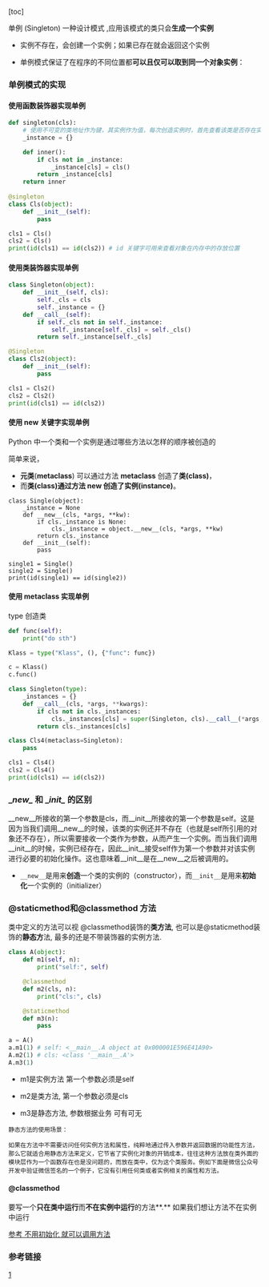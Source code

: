 [toc]

单例 (Singleton) 一种设计模式 ,应用该模式的类只会**生成一个实例**

* 实例不存在，会创建一个实例；如果已存在就会返回这个实例

* 单例模式保证了在程序的不同位置都**可以且仅可以取到同一个对象实例**：



### 单例模式的实现

#### 使用函数装饰器实现单例

```python
def singleton(cls):
    # 使用不可变的类地址作为键，其实例作为值，每次创造实例时，首先查看该类是否存在实例，存在的话直接返回该实例即可，否则新建一个实例并存放在字典中。
    _instance = {}

    def inner():
        if cls not in _instance:
            _instance[cls] = cls()
        return _instance[cls]
    return inner
    
@singleton
class Cls(object):
    def __init__(self):
        pass

cls1 = Cls()
cls2 = Cls()
print(id(cls1) == id(cls2)) # id 关键字可用来查看对象在内存中的存放位置
```



#### 使用类装饰器实现单例

```python
class Singleton(object):
    def __init__(self, cls):
        self._cls = cls
        self._instance = {}
    def __call__(self):
        if self._cls not in self._instance:
            self._instance[self._cls] = self._cls()
        return self._instance[self._cls]

@Singleton
class Cls2(object):
    def __init__(self):
        pass

cls1 = Cls2()
cls2 = Cls2()
print(id(cls1) == id(cls2))
```



####  使用 __new__ 关键字实现单例

 Python 中一个类和一个实例是通过哪些方法以怎样的顺序被创造的

简单来说，

* **元类**(**metaclass**) 可以通过方法 **__metaclass__** 创造了**类(class)**，
* 而**类(class)**通过方法 **__new__** 创造了**实例(instance)**。

```
class Single(object):
    _instance = None
    def __new__(cls, *args, **kw):
        if cls._instance is None:
            cls._instance = object.__new__(cls, *args, **kw)
        return cls._instance
    def __init__(self):
        pass

single1 = Single()
single2 = Single()
print(id(single1) == id(single2))
```



####  使用 metaclass 实现单例

type 创造类

```python
def func(self):
    print("do sth")

Klass = type("Klass", (), {"func": func})

c = Klass()
c.func()
```



```python
class Singleton(type):
    _instances = {}
    def __call__(cls, *args, **kwargs):
        if cls not in cls._instances:
            cls._instances[cls] = super(Singleton, cls).__call__(*args, **kwargs)
        return cls._instances[cls]

class Cls4(metaclass=Singleton):
    pass

cls1 = Cls4()
cls2 = Cls4()
print(id(cls1) == id(cls2))
```



### \__new\__ 和 \__init\__ 的区别

\__new\__所接收的第一个参数是cls，而\__init\__所接收的第一个参数是self。这是因为当我们调用\__new\__的时候，该类的实例还并不存在（也就是self所引用的对象还不存在），所以需要接收一个类作为参数，从而产生一个实例。而当我们调用\__init\__的时候，实例已经存在，因此\__init\__接受self作为第一个参数并对该实例进行必要的初始化操作。这也意味着\__init\__是在\__new\__之后被调用的。

* `__new__`是用来**创造**一个类的实例的（constructor），而`__init__`是用来**初始化**一个实例的（initializer）



### @staticmethod和@classmethod 方法

类中定义的方法可以视 @classmethod装饰的**类方法**, 也可以是@staticmethod装饰的**静态方**法, 最多的还是不带装饰器的实例方法.

```python
class A(object):
    def m1(self, n):
        print("self:", self)

    @classmethod
    def m2(cls, n):
        print("cls:", cls)

    @staticmethod
    def m3(n):
        pass

a = A()
a.m1(1) # self: <__main__.A object at 0x000001E596E41A90>
A.m2(1) # cls: <class '__main__.A'>
A.m3(1)
```

* m1是实例方法 第一个参数必须是self

* m2是类方法, 第一个参数必须是cls

* m3是静态方法, 参数根据业务 可有可无

  

```python3
静态方法的使用场景：

如果在方法中不需要访问任何实例方法和属性，纯粹地通过传入参数并返回数据的功能性方法，那么它就适合用静态方法来定义，它节省了实例化对象的开销成本，往往这种方法放在类外面的模块层作为一个函数存在也是没问题的，而放在类中，仅为这个类服务。例如下面是微信公众号开发中验证微信签名的一个例子，它没有引用任何类或者实例相关的属性和方法。
```



#### @classmethod

要写一个**只在类中运行**而**不在实例中运行**的方法**.** 如果我们想让方法不在实例中运行

[参考 不用初始化 就可以调用方法](http://30daydo.com/article/89)



### 参考链接

[1](https://zhuanlan.zhihu.com/p/37534850)

